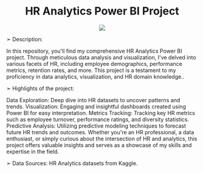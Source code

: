 <h1 align="center">HR Analytics Power BI Project</h1>
<p align="center">
<img src="https://techcrunch.com/wp-content/uploads/2020/03/AFRICA-COVID-19-IV.png">


➣ Description:<p>In this repository, you'll find my comprehensive HR Analytics Power BI project. Through meticulous data analysis and visualization, I've delved into various facets of HR, including employee demographics, performance metrics, retention rates, and more. This project is a testament to my proficiency in data analytics, visualization, and HR domain knowledge..</p>


➣ 
Highlights of the project:

Data Exploration: Deep dive into HR datasets to uncover patterns and trends.
Visualization: Engaging and insightful dashboards created using Power BI for easy interpretation.
Metrics Tracking: Tracking key HR metrics such as employee turnover, performance ratings, and diversity statistics.
Predictive Analysis: Utilizing predictive modeling techniques to forecast future HR trends and outcomes.
Whether you're an HR professional, a data enthusiast, or simply curious about the intersection of HR and analytics, this project offers valuable insights and serves as a showcase of my skills and expertise in the field.


➣ Data Sources: HR Analytics datasets from Kaggle.

